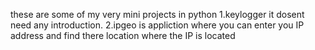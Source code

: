 these are some of my very mini projects in python
1.keylogger it dosent need any introduction.
2.ipgeo is appliction where you can enter you IP address and find there location where the IP is located 
